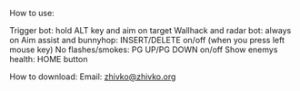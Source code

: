 How to use:

Trigger bot: hold ALT key and aim on target
Wallhack and radar bot: always on
Aim assist and bunnyhop: INSERT/DELETE on/off (when you press left mouse key)
No flashes/smokes: PG UP/PG DOWN on/off
Show enemys health: HOME button

How to download:
Email: zhivko@zhivko.org
